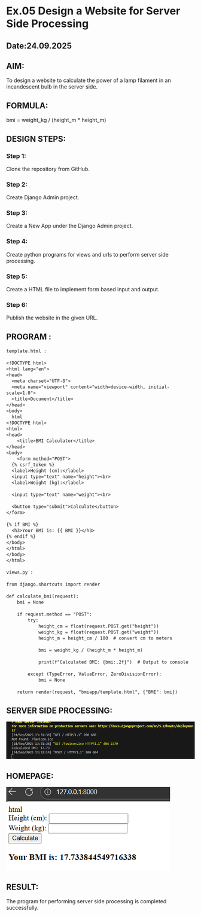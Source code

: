 # Ex.05 Design a Website for Server Side Processing
## Date:24.09.2025

## AIM:
 To design a website to calculate the power of a lamp filament in an incandescent bulb in the server side. 


## FORMULA:
bmi = weight_kg / (height_m * height_m)

## DESIGN STEPS:

### Step 1:
Clone the repository from GitHub.

### Step 2:
Create Django Admin project.

### Step 3:
Create a New App under the Django Admin project.

### Step 4:
Create python programs for views and urls to perform server side processing.

### Step 5:
Create a HTML file to implement form based input and output.

### Step 6:
Publish the website in the given URL.

## PROGRAM :
```
template.html :

<!DOCTYPE html>
<html lang="en">
<head>
  <meta charset="UTF-8">
  <meta name="viewport" content="width=device-width, initial-scale=1.0">
  <title>Document</title>
</head>
<body>
  html
<!DOCTYPE html>
<html>
<head>
    <title>BMI Calculator</title>
</head>
<body>
    <form method="POST">
  {% csrf_token %}
  <label>Height (cm):</label>
  <input type="text" name="height"><br>
  <label>Weight (kg):</label>

  <input type="text" name="weight"><br>

  <button type="submit">Calculate</button>
</form>

{% if BMI %}
  <h3>Your BMI is: {{ BMI }}</h3>
{% endif %}
</body>
</html>
</body>
</html>

views.py :

from django.shortcuts import render

def calculate_bmi(request):
    bmi = None

    if request.method == "POST":
        try:
            height_cm = float(request.POST.get("height"))
            weight_kg = float(request.POST.get("weight"))
            height_m = height_cm / 100  # convert cm to meters
            
            bmi = weight_kg / (height_m * height_m)

            print(f"Calculated BMI: {bmi:.2f}")  # Output to console

        except (TypeError, ValueError, ZeroDivisionError):
            bmi = None

    return render(request, "bmiapp/template.html", {"BMI": bmi})
```

## SERVER SIDE PROCESSING:

![alt text](<Screenshot 2025-09-24 133318.png>)
## HOMEPAGE:
![alt text](<Screenshot 2025-09-24 133242.png>)

## RESULT:
The program for performing server side processing is completed successfully.

